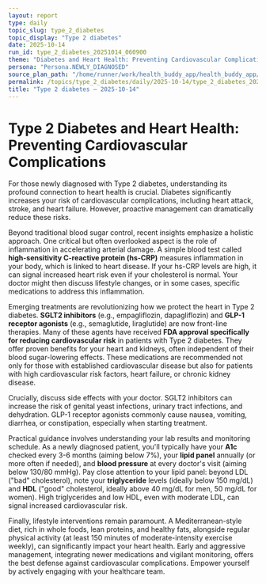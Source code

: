 ```yaml
---
layout: report
type: daily
topic_slug: type_2_diabetes
topic_display: "Type 2 diabetes"
date: 2025-10-14
run_id: type_2_diabetes_20251014_060900
theme: "Diabetes and Heart Health: Preventing Cardiovascular Complications"
persona: "Persona.NEWLY_DIAGNOSED"
source_plan_path: "/home/runner/work/health_buddy_app/health_buddy_app/.results/type_2_diabetes/weekly_plan/2025-10-13/plan.json"
permalink: /topics/type_2_diabetes/daily/2025-10-14/type_2_diabetes_20251014_060900/
title: "Type 2 diabetes — 2025-10-14"
---
```


# Type 2 Diabetes and Heart Health: Preventing Cardiovascular Complications

For those newly diagnosed with Type 2 diabetes, understanding its profound connection to heart health is crucial. Diabetes significantly increases your risk of cardiovascular complications, including heart attack, stroke, and heart failure. However, proactive management can dramatically reduce these risks.

Beyond traditional blood sugar control, recent insights emphasize a holistic approach. One critical but often overlooked aspect is the role of inflammation in accelerating arterial damage. A simple blood test called **high-sensitivity C-reactive protein (hs-CRP)** measures inflammation in your body, which is linked to heart disease. If your hs-CRP levels are high, it can signal increased heart risk even if your cholesterol is normal. Your doctor might then discuss lifestyle changes, or in some cases, specific medications to address this inflammation.

Emerging treatments are revolutionizing how we protect the heart in Type 2 diabetes. **SGLT2 inhibitors** (e.g., empagliflozin, dapagliflozin) and **GLP-1 receptor agonists** (e.g., semaglutide, liraglutide) are now front-line therapies. Many of these agents have received **FDA approval specifically for reducing cardiovascular risk** in patients with Type 2 diabetes. They offer proven benefits for your heart and kidneys, often independent of their blood sugar-lowering effects. These medications are recommended not only for those with established cardiovascular disease but also for patients with high cardiovascular risk factors, heart failure, or chronic kidney disease.

Crucially, discuss side effects with your doctor. SGLT2 inhibitors can increase the risk of genital yeast infections, urinary tract infections, and dehydration. GLP-1 receptor agonists commonly cause nausea, vomiting, diarrhea, or constipation, especially when starting treatment.

Practical guidance involves understanding your lab results and monitoring schedule. As a newly diagnosed patient, you'll typically have your **A1c** checked every 3-6 months (aiming below 7%), your **lipid panel** annually (or more often if needed), and **blood pressure** at every doctor's visit (aiming below 130/80 mmHg). Pay close attention to your lipid panel: beyond LDL ("bad" cholesterol), note your **triglyceride** levels (ideally below 150 mg/dL) and **HDL** ("good" cholesterol, ideally above 40 mg/dL for men, 50 mg/dL for women). High triglycerides and low HDL, even with moderate LDL, can signal increased cardiovascular risk.

Finally, lifestyle interventions remain paramount. A Mediterranean-style diet, rich in whole foods, lean proteins, and healthy fats, alongside regular physical activity (at least 150 minutes of moderate-intensity exercise weekly), can significantly impact your heart health. Early and aggressive management, integrating newer medications and vigilant monitoring, offers the best defense against cardiovascular complications. Empower yourself by actively engaging with your healthcare team.
